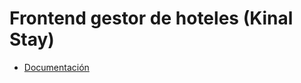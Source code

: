 # Frontend gestor de hoteles (Kinal Stay)

- [Documentación]([(https://github.com/AnderCabrera/hoteleria-docs.git)])
